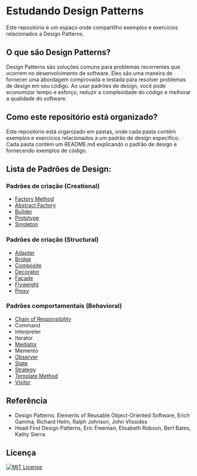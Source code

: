# Estudando Design Patterns

Este repositório é um espaço onde compartilho exemplos e exercícios relacionados a Design Patterns.

## O que são Design Patterns?

Design Patterns são soluções comuns para problemas recorrentes que ocorrem no desenvolvimento de software. Eles são uma
maneira de fornecer uma abordagem comprovada e testada para resolver problemas de design em seu código. Ao usar padrões
de design, você pode economizar tempo e esforço, reduzir a complexidade do código e melhorar a qualidade do software.

## Como este repositório está organizado?

Este repositório está organizado em pastas, onde cada pasta contém exemplos e exercícios relacionados a um padrão de
design específico. Cada pasta contém um README.md explicando o padrão de design e fornecendo exemplos de código.

## Lista de Padrões de Design:

### Padrões de criação (Creational)

- [Factory Method](src/main/java/com/br/study/patterns/creational/factorymethod)
- [Abstract Factory](src/main/java/com/br/study/patterns/creational/abstractfactory)
- [Builder](src/main/java/com/br/study/patterns/creational/builder)
- [Prototype](src/main/java/com/br/study/patterns/creational/prototype)
- [Singleton](singleton)

### Padrões de criação (Structural)

- [Adapter](src/main/java/com/br/study/patterns/structural/adpter)
- [Bridge](src/main/java/com/br/study/patterns/structural/bridge)
- [Composite](src/main/java/com/br/study/patterns/structural/composite)
- [Decorator](src/main/java/com/br/study/patterns/structural/decorator)
- [Facade](src/main/java/com/br/study/patterns/structural/facade)
- [Flyweight](src/main/java/com/br/study/patterns/creational/flyweight)
- [Proxy](src/main/java/com/br/study/patterns/structural/proxy)

### Padrões comportamentais (Behavioral)

- [Chain of Responsibility](https://github.com/CleuJunior/design-patterns-study/tree/main/src/main/java/com/br/study/patterns/behavioral/chainofresponsibility)
- Command
- Interpreter
- Iterator
- [Mediator](src/main/java/com/br/study/patterns/creational/mediator)
- Memento
- [Observer](https://github.com/CleuJunior/design-patterns-study/tree/main/src/main/java/com/br/study/patterns/behavioral/observer)
- [State](src/main/java/com/br/study/patterns/behavioral/state)
- [Strategy](strategy)
- [Template Method](templatemethod)
- [Visitor](src/main/java/com/br/study/patterns/behavioral/visitor)

## Referência

- Design Patterns: Elements of Reusable Object-Oriented Software, Erich Gamma, Richard Helm, Ralph Johnson, John
  Vlissides
- Head First Design Patterns, Eric Freeman, Elisabeth Robson, Bert Bates, Kathy Sierra

## Licença

[![MIT License](https://img.shields.io/badge/License-MIT-green.svg)](https://choosealicense.com/licenses/mit/)

